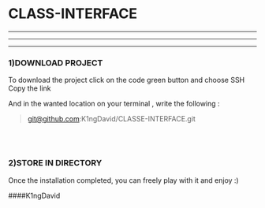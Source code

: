 # CLASS-INTERFACE
----------------------------
----
------------




<h3>1)DOWNLOAD PROJECT</h3>


To download the project click on the code green button and choose SSH
<br>
Copy the link

And in the wanted location on your terminal , write the following :

>git@github.com:K1ngDavid/CLASSE-INTERFACE.git


<br><br>
<h3>2)STORE IN DIRECTORY</h3>

Once the installation completed, you can freely play with it and enjoy :)

####K1ngDavid
